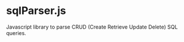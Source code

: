 sqlParser.js
============

Javascript library to parse CRUD (Create Retrieve Update Delete)  SQL queries.
